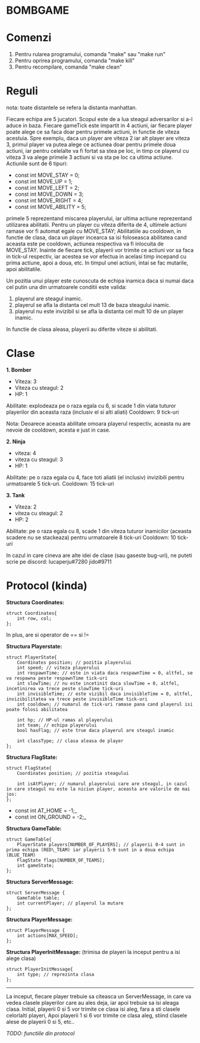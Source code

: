 BOMBGAME	
===========

Comenzi
=======
1. Pentru rularea programului, comanda "make" sau "make run"
2. Pentru oprirea programului, comanda "make kill"
3. Pentru recompilare, comanda "make clean"



Reguli
=======
nota: toate distantele se refera la distanta manhattan.

Fiecare echipa are 5 jucatori. Scopul este de a lua steagul adversarilor si a-l aduce in baza. 
Fiecare gameTick este impartit in 4 actiuni, iar fiecare player poate alege ce sa faca doar pentru primele actiuni, in functie de viteza acestuia.
Spre exemplu, daca un player are viteza 2 iar alt player are viteza 3, primul player va putea alege ce actiunea doar pentru primele doua actiuni, iar pentru celelalte va fi fortat sa stea pe loc, in timp ce playerul cu viteza 3 va alege primele 3 actiuni si va sta pe loc ca ultima actiune.
Actiunile sunt de 6 tipuri:

- const int MOVE_STAY = 0;
- const int MOVE_UP = 1;
- const int MOVE_LEFT = 2;
- const int MOVE_DOWN = 3;
- const int MOVE_RIGHT = 4;
- const int MOVE_ABILITY = 5;

primele 5 reprezentand miscarea playerului, iar ultima actiune reprezentand utilizarea abilitatii.
Pentru un player cu viteza diferita de 4, ultimele actiuni ramase vor fi automat egale cu MOVE_STAY;
Abilitatiile au cooldown, in functie de clasa, daca un player incearca sa isi foloseasca abilitatea cand aceasta este pe cooldown, actiunea respectiva va fi inlocuita de MOVE_STAY.
Inainte de fiecare tick, playerii vor trimite ce actiuni vor sa faca in tick-ul respectiv, iar acestea se vor efectua in acelasi timp incepand cu prima actiune, apoi a doua, etc. In timpul unei actiuni, intai se fac mutarile, apoi abilitatile.

Un pozitia unui player este cunoscuta de echipa inamica daca si numai daca cel putin una din urmatoarele conditii este valida:
1. playerul are steagul inamic.
2. playerul se afla la distanta cel mult 13 de baza steagului inamic.
3. playerul nu este invizibil si se afla la distanta cel mult 10 de un player inamic.

In functie de clasa aleasa, playerii au diferite viteze si abilitati.

Clase
=======
**1. Bomber**
- Viteza: 3
- Viteza cu steagul: 2
- HP: 1

Abilitate: explodeaza pe o raza egala cu 6, si scade 1 din viata tuturor playerilor din aceasta raza (inclusiv el si alti aliati)
Cooldown: 9 tick-uri

Nota: Deoarece aceasta abilitate omoara playerul respectiv, aceasta nu are nevoie de cooldown, acesta e just in case.

**2. Ninja**
- viteza: 4
- viteza cu steagul: 3
- HP: 1

Abilitate: pe o raza egala cu 4, face toti aliatii (el inclusiv) invizibili pentru urmatoarele 5 tick-uri.
Cooldown: 15 tick-uri

**3. Tank**
- Viteza: 2
- viteza cu steagul: 2
- HP: 2

Abilitate: pe o raza egala cu 8, scade 1 din viteza tuturor inamicilor (aceasta scadere nu se stackeaza) pentru urmatoarele 8 tick-uri
Cooldown: 10 tick-uri


In cazul in care cineva are alte idei de clase (sau gaseste bug-uri), ne puteti scrie pe discord:
lucaperju#7280
jido#9711

Protocol (kinda)
=======

**Structura Coordinates:**
```
struct Coordinates{
	int row, col;
};
```
In plus, are si operator de == si !=

**Structura Playerstate:**

```
struct PlayerState{
	Coordinates position; // pozitia playerului
	int speed; // viteza playerului
	int respawnTime; // este in viata daca respawnTime = 0, altfel, se va respawna peste respawnTime tick-uri
	int slowTime; // nu este incetinit daca slowTime = 0, altfel, incetinirea va trece peste slowTime tick-uri
	int invisibleTime; // este vizibil daca invisibleTime = 0, altfel, invizibilitatea va trece peste invisibleTime tick-uri
    int cooldown; // numarul de tick-uri ramase pana cand playerul isi poate folosi abilitatea
	   
    int hp; // HP-ul ramas al playerului
    int team; // echipa playerului
    bool hasFlag; // este true daca playerul are steagul inamic
    
    int classType; // clasa aleasa de player
};
```

**Structura FlagState:**

```
struct FlagState{
	Coordinates position; // pozitia steagului
    
	int isAtPlayer; // numarul playerului care are steagul, in cazul in care steagul nu este la niciun player, aceasta are valorile de mai jos:
};
```
- const int AT\_HOME = -1;_
- const int ON\_GROUND = -2;_

**Structura GameTable:**
```
struct GameTable{
	PlayerState players[NUMBER_OF_PLAYERS]; // playerii 0-4 sunt in prima echipa (RED\_TEAM) iar playerii 5-9 sunt in a doua echipa (BLUE_TEAM)
	FlagState flags[NUMBER_OF_TEAMS];
	int gameState;
};
```
**Structura ServerMessage:**
```
struct ServerMessage {
	GameTable table;
	int currentPlayer; // playerul la mutare
};
```
**Structura PlayerMessage:**
```
struct PlayerMessage {
	int actions[MAX_SPEED];
};
```
**Structura PlayerInitMessage:**
(trimisa de playeri la inceput pentru a isi alege clasa)
```
struct PlayerInitMessage{
	int type; // reprezinta clasa
};
```
---
La inceput, fiecare player trebuie sa citeasca un ServerMessage, in care va vedea clasele playerilor care au ales deja, iar apoi trebuie sa isi aleaga clasa.
Initial, playerii 0 si 5 vor trimite ce clasa isi aleg, fara a sti clasele celorlalti playeri, 
Apoi playerii 1 si 6 vor trimite ce clasa aleg, stiind clasele alese de playerii 0 si 5, 
etc..

*TODO: functiile din protocol*

